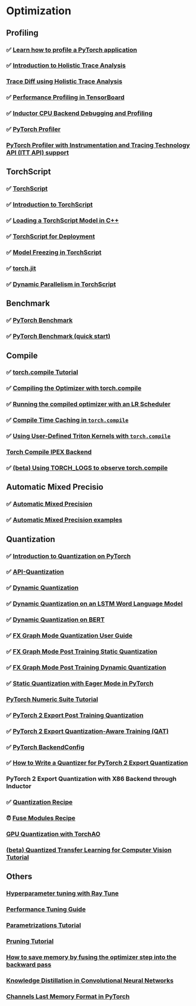 # Optimization

## Profiling

### ✅ [Learn how to profile a PyTorch application](https://pytorch.org/tutorials/beginner/profiler.html)

### ✅ [Introduction to Holistic Trace Analysis](https://pytorch.org/tutorials/beginner/hta_intro_tutorial.html)

### [Trace Diff using Holistic Trace Analysis](https://pytorch.org/tutorials/beginner/hta_trace_diff_tutorial.html)

### ✅ [Performance Profiling in TensorBoard](https://pytorch.org/tutorials/intermediate/tensorboard_profiler_tutorial.html)

### ✅ [Inductor CPU Backend Debugging and Profiling](https://pytorch.org/tutorials/intermediate/inductor_debug_cpu.html)

### ✅ [PyTorch Profiler](https://pytorch.org/tutorials/recipes/recipes/profiler_recipe.html)

### [PyTorch Profiler with Instrumentation and Tracing Technology API (ITT API) support](https://pytorch.org/tutorials/recipes/profile_with_itt.html)

## TorchScript

### ✅ [TorchScript](https://pytorch.org/docs/master/jit.html)

### ✅ [Introduction to TorchScript](https://pytorch.org/tutorials/beginner/Intro_to_TorchScript_tutorial.html)

### ✅ [Loading a TorchScript Model in C++](https://pytorch.org/tutorials/advanced/cpp_export.html)

### ✅ [TorchScript for Deployment](https://pytorch.org/tutorials/recipes/torchscript_inference.html)

### ✅ [Model Freezing in TorchScript](https://pytorch.org/tutorials/prototype/torchscript_freezing.html)

### ✅ [torch.jit](https://pytorch.org/docs/master/jit.html)

### ✅ [Dynamic Parallelism in TorchScript](https://pytorch.org/tutorials/advanced/torch-script-parallelism.html?highlight=torchscript)

## Benchmark

### ✅ [PyTorch Benchmark](https://pytorch.org/tutorials/recipes/recipes/benchmark.html)

### ✅ [PyTorch Benchmark (quick start)](https://pytorch.org/tutorials/recipes/recipes/timer_quick_start.html)

## Compile

### ✅ [torch.compile Tutorial](https://pytorch.org/tutorials/intermediate/torch_compile_tutorial.html)

### ✅ [Compiling the Optimizer with torch.compile](https://pytorch.org/tutorials/recipes/compiling_optimizer.html)

### ✅ [Running the compiled optimizer with an LR Scheduler](https://pytorch.org/tutorials/recipes/compiling_optimizer_lr_scheduler.html)

### ✅ [Compile Time Caching in `torch.compile`](https://pytorch.org/tutorials/recipes/torch_compile_caching_tutorial.html)

### ✅ [Using User-Defined Triton Kernels with `torch.compile`](https://pytorch.org/tutorials/recipes/torch_compile_user_defined_triton_kernel_tutorial.html)

### [Torch Compile IPEX Backend](https://pytorch.org/tutorials/recipes/torch_compile_backend_ipex.html)

### ✅ [(beta) Using TORCH_LOGS to observe torch.compile](https://pytorch.org/tutorials/recipes/torch_logs.html)

## Automatic Mixed Precisio

### ✅ [Automatic Mixed Precision](https://pytorch.org/tutorials/recipes/recipes/amp_recipe.html)

### ✅ [Automatic Mixed Precision examples](https://pytorch.org/docs/stable/notes/amp_examples.html)

## Quantization

### ✅ [Introduction to Quantization on PyTorch](https://pytorch.org/blog/introduction-to-quantization-on-pytorch/)

### ✅ [API-Quantization](https://pytorch.org/docs/stable/quantization.html#torch.quantization.quantize_dynamic)

### ✅ [Dynamic Quantization](https://pytorch.org/tutorials/recipes/recipes/dynamic_quantization.html)

### ✅ [Dynamic Quantization on an LSTM Word Language Model](https://pytorch.org/tutorials/advanced/dynamic_quantization_tutorial.html)

### ✅ [Dynamic Quantization on BERT](https://pytorch.org/tutorials/intermediate/dynamic_quantization_bert_tutorial.html)

### ✅ [FX Graph Mode Quantization User Guide](https://pytorch.org/tutorials/prototype/fx_graph_mode_quant_guide.html)

### ✅ [FX Graph Mode Post Training Static Quantization](https://pytorch.org/tutorials/prototype/fx_graph_mode_ptq_static.html)

### ✅ [FX Graph Mode Post Training Dynamic Quantization](https://pytorch.org/tutorials/prototype/fx_graph_mode_ptq_dynamic.html)

### ✅ [Static Quantization with Eager Mode in PyTorch](https://pytorch.org/tutorials/advanced/static_quantization_tutorial.html)

### [PyTorch Numeric Suite Tutorial](https://pytorch.org/tutorials/prototype/numeric_suite_tutorial.html)

### ✅ [PyTorch 2 Export Post Training Quantization](https://pytorch.org/tutorials/prototype/pt2e_quant_ptq.html)

### ✅ [PyTorch 2 Export Quantization-Aware Training (QAT)](https://pytorch.org/tutorials/prototype/pt2e_quant_qat.html)

### ✅ [PyTorch BackendConfig](https://pytorch.org/tutorials/prototype/backend_config_tutorial.html?highlight=backend)

### ✅ [How to Write a Quantizer for PyTorch 2 Export Quantization](https://pytorch.org/tutorials/prototype/pt2e_quantizer.html)

### PyTorch 2 Export Quantization with X86 Backend through Inductor

### ✅ [Quantization Recipe](https://pytorch.org/tutorials/recipes/quantization.html?highlight=quantization)

### ⏰ [Fuse Modules Recipe](https://pytorch.org/tutorials/recipes/fuse.html?highlight=quantization)

### [GPU Quantization with TorchAO](https://pytorch.org/tutorials/prototype/gpu_quantization_torchao_tutorial.html?highlight=quantization)

### [(beta) Quantized Transfer Learning for Computer Vision Tutorial](https://pytorch.org/tutorials/intermediate/quantized_transfer_learning_tutorial.html)

## Others

### [Hyperparameter tuning with Ray Tune](https://pytorch.org/tutorials/beginner/hyperparameter_tuning_tutorial.html)

### [Performance Tuning Guide](https://pytorch.org/tutorials/recipes/recipes/tuning_guide.html)

### [Parametrizations Tutorial](https://pytorch.org/tutorials/intermediate/parametrizations.html)

### [Pruning Tutorial](https://pytorch.org/tutorials/intermediate/pruning_tutorial.html)

### [How to save memory by fusing the optimizer step into the backward pass](https://pytorch.org/tutorials/intermediate/optimizer_step_in_backward_tutorial.html)

### [Knowledge Distillation in Convolutional Neural Networks](https://pytorch.org/tutorials/beginner/knowledge_distillation_tutorial.html)

### [Channels Last Memory Format in PyTorch](https://pytorch.org/tutorials/intermediate/memory_format_tutorial.html)
